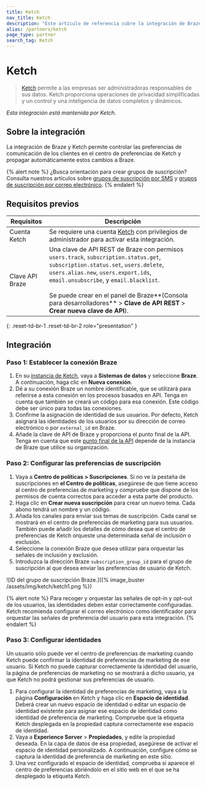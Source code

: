 ```yaml
---
title: Ketch
nav_title: Ketch
description: "Este artículo de referencia cubre la integración de Braze y Ketch. Ketch proporciona operaciones de privacidad simplificadas y un control de datos completo y dinámico, así como inteligencia."
alias: /partners/ketch
page_type: partner
search_tag: Ketch
---
```


# Ketch

> [Ketch](https://www.ketch.com) permite a las empresas ser administradoras responsables de sus datos. Ketch proporciona operaciones de privacidad simplificadas y un control y una inteligencia de datos completos y dinámicos. 

_Esta integración está mantenida por Ketch._

## Sobre la integración

La integración de Braze y Ketch permite controlar las preferencias de comunicación de los clientes en el centro de preferencias de Ketch y propagar automáticamente estos cambios a Braze. 

{% alert note %}
¿Busca orientación para crear grupos de suscripción? Consulta nuestros artículos sobre <a href='/docs/user_guide/message_building_by_channel/sms/sms_subscription_group/'>grupos de suscripción por SMS</a> y <a href='/docs/user_guide/message_building_by_channel/email/managing_user_subscriptions/'>grupos de suscripción por correo electrónico</a>.
{% endalert %}

## Requisitos previos

| Requisitos | Descripción |
|---|---|
| Cuenta Ketch | Se requiere una cuenta [Ketch](https://www.ketch.com) con privilegios de administrador para activar esta integración. |
| Clave API Braze | Una clave de API REST de Braze con permisos `users.track`, `subscription.status.get`, `subscription.status.set`, `users.delete`, `users.alias.new`, `users.export.ids`, `email.unsubscribe`, y `email.blacklist`. <br><br> Se puede crear en el panel de Braze**(Consola para desarrolladores** > **Clave de API REST** > **Crear nueva clave de API**). |
{: .reset-td-br-1 .reset-td-br-2 role="presentation" }

## Integración

### Paso 1: Establecer la conexión Braze

1. En su [instancia de Ketch](https://app.ketch.com), vaya a **Sistemas de datos** y seleccione **Braze**. A continuación, haga clic en **Nueva conexión**.
2. Dé a su conexión Braze un nombre identificable, que se utilizará para referirse a esta conexión en los procesos basados en API. Tenga en cuenta que también se creará un código para esa conexión. Este código debe ser único para todas las conexiones.
3. Confirme la asignación de identidad de sus usuarios. Por defecto, Ketch asignará las identidades de los usuarios por su dirección de correo electrónico o por `external_id` en Braze.
4. Añade la clave de API de Braze y proporciona el punto final de la API. Tenga en cuenta que este [punto final de la API]({{site.baseurl}}/api/basics/#endpoints) depende de la instancia de Braze que utilice su organización.

### Paso 2: Configurar las preferencias de suscripción

1. Vaya a **Centro de políticas > Suscripciones**. Si no ve la pestaña de suscripciones en **el Centro de políticas**, asegúrese de que tiene acceso al centro de preferencias de marketing y compruebe que dispone de los permisos de cuenta correctos para acceder a esta parte del producto.
2. Haga clic en **Crear nueva suscripción** para crear un nuevo tema. Cada abono tendrá un nombre y un código.
3. Añada los canales para enviar sus temas de suscripción. Cada canal se mostrará en el centro de preferencias de marketing para sus usuarios. También puede añadir los detalles de cómo desea que el centro de preferencias de Ketch orqueste una determinada señal de inclusión o exclusión.
4. Seleccione la conexión Braze que desea utilizar para orquestar las señales de inclusión y exclusión.
5. Introduzca la dirección Braze `subscription_group_id` para el grupo de suscripción al que desea enviar las preferencias de usuario de Ketch.

![ID del grupo de suscripción Braze.]({% image_buster /assets/img/ketch/ketch1.png %})

{% alert note %}
Para recoger y orquestar las señales de opt-in y opt-out de los usuarios, las identidades deben estar correctamente configuradas. Ketch recomienda configurar el correo electrónico como identificador para orquestar las señales de preferencia del usuario para esta integración.
{% endalert %}


### Paso 3: Configurar identidades

Un usuario sólo puede ver el centro de preferencias de marketing cuando Ketch puede confirmar la identidad de preferencias de marketing de ese usuario. Si Ketch no puede capturar correctamente la identidad del usuario, la página de preferencias de marketing no se mostrará a dicho usuario, ya que Ketch no podrá gestionar sus preferencias de usuario.

1. Para configurar la identidad de preferencias de marketing, vaya a la página **Configuración** en Ketch y haga clic en **Espacio de identidad**. Deberá crear un nuevo espacio de identidad o editar un espacio de identidad existente para asignar ese espacio de identidad como identidad de preferencia de marketing. Compruebe que la etiqueta Ketch desplegada en la propiedad captura correctamente ese espacio de identidad.
2. Vaya a **Experience Server** > **Propiedades**, y edite la propiedad deseada. En la capa de datos de esa propiedad, asegúrese de activar el espacio de identidad personalizado. A continuación, configure cómo se captura la identidad de preferencia de marketing en este sitio.
3. Una vez configurado el espacio de identidad, comprueba si aparece el centro de preferencias abriéndolo en el sitio web en el que se ha desplegado la etiqueta Ketch.


